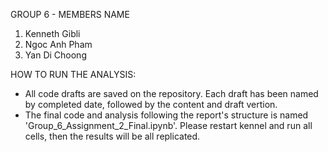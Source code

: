 GROUP 6 - MEMBERS NAME
1. Kenneth Gibli
2. Ngoc Anh Pham
3. Yan Di Choong

HOW TO RUN THE ANALYSIS:
- All code drafts are saved on the repository. Each draft has been named by completed date, followed by the content and draft vertion.
- The final code and analysis following the report's structure is named 'Group_6_Assignment_2_Final.ipynb'. Please restart kennel and run all cells, then the results will be all replicated.
